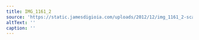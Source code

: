 ```yaml
---
title: IMG_1161_2
source: 'https://static.jamesdigioia.com/uploads/2012/12/img_1161_2-scaled.jpg'
altText: ''
caption: ''
---
```


